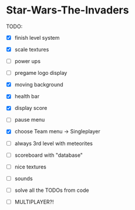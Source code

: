 # Star-Wars-The-Invaders

TODO:


- [X] finish level system
- [X] scale textures
- [ ] power ups
- [ ] pregame logo display
- [X] moving background
- [X] health bar
- [X] display score
- [ ] pause menu
- [X] choose Team menu -> Singleplayer
- [ ] always 3rd level with meteorites 
- [ ] scoreboard with "database"
- [ ] nice textures
- [ ] sounds
- [ ] solve all the TODOs from code
- [ ] MULTIPLAYER?!

